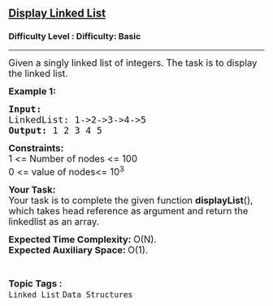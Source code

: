 <h2><a href="https://www.geeksforgeeks.org/problems/display-linked-list/0">Display Linked List</a></h2><h3>Difficulty Level : Difficulty: Basic</h3><hr><div class="problems_problem_content__Xm_eO"><p><span style="font-size: 18px;">Given a singly linked list of integers. The task is to display the linked list.</span></p>
<p><span style="font-size: 18px;"><strong>Example 1:</strong></span></p>
<pre><span style="font-size: 18px;"><strong>Input:
</strong>LinkedList: 1-&gt;2-&gt;3-&gt;4-&gt;5
<strong>Output: </strong>1 2 3 4 5</span>
</pre>
<p><span style="font-size: 18px;"><strong>Constraints:</strong><br>1 &lt;= Number of nodes &lt;= 100<br>0 &lt;= value of nodes&lt;= 10<sup>3</sup></span></p>
<p><span style="font-size: 18px;"><strong>Your Task:</strong><br>Your task is to complete the given function <strong>displayList</strong>(), which takes head reference as argument and return the linkedlist as an array.</span></p>
<p><span style="font-size: 18px;"><strong>Expected Time Complexity:&nbsp;</strong>O(N).<br><strong>Expected Auxiliary Space:&nbsp;</strong>O(1).</span></p></div><br><p><span style=font-size:18px><strong>Topic Tags : </strong><br><code>Linked List</code>&nbsp;<code>Data Structures</code>&nbsp;